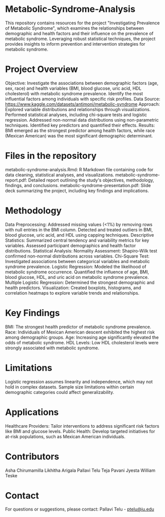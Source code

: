 # Metabolic-Syndrome-Analysis
This repository contains resources for the project "Investigating Prevalence of Metabolic Syndrome", which examines the relationships between demographic and health factors and their influence on the prevalence of metabolic syndrome. Leveraging robust statistical techniques, the project provides insights to inform prevention and intervention strategies for metabolic syndrome.
# Project Overview
Objective: Investigate the associations between demographic factors (age, sex, race) and health variables (BMI, blood glucose, uric acid, HDL cholesterol) with metabolic syndrome prevalence. Identify the most influential factors among individuals with specific risk profiles.
Data Source: https://www.kaggle.com/datasets/antimoni/metabolic-syndrome
Approach:
Explored variable distributions and relationships through visualizations.
Performed statistical analyses, including chi-square tests and logistic regression.
Addressed non-normal data distributions using non-parametric techniques.
Identified key predictors and quantified their effects.
Results: BMI emerged as the strongest predictor among health factors, while race (Mexican American) was the most significant demographic determinant.
# Files in the repository
metabolic-syndrome-analysis.Rmd: R Markdown file containing code for data cleaning, statistical analyses, and visualizations.
metabolic-syndrome-report.pdf: Detailed report outlining the study's objectives, methodology, findings, and conclusions.
metabolic-syndrome-presentation.pdf: Slide deck summarizing the project, including key findings and implications.
# Methodology
Data Preprocessing:
Addressed missing values (<1%) by removing rows with null entries in the BMI column.
Detected and treated outliers in BMI, blood glucose, uric acid, and HDL using capping techniques.
Descriptive Statistics:
Summarized central tendency and variability metrics for key variables.
Assessed participant demographics and health factor distributions.
Statistical Analysis:
Normality Assessment:
Shapiro-Wilk test confirmed non-normal distributions across variables.
Chi-Square Test:
Investigated associations between categorical variables and metabolic syndrome prevalence.
Logistic Regression:
Modeled the likelihood of metabolic syndrome occurrence.
Quantified the influence of age, BMI, blood glucose, HDL, and uric acid on metabolic syndrome prevalence.
Multiple Logistic Regression:
Determined the strongest demographic and health predictors.
Visualization:
Created boxplots, histograms, and correlation heatmaps to explore variable trends and relationships.
# Key Findings
BMI: The strongest health predictor of metabolic syndrome prevalence.
Race: Individuals of Mexican American descent exhibited the highest risk among demographic groups.
Age: Increasing age significantly elevated the odds of metabolic syndrome.
HDL Levels: Low HDL cholesterol levels were strongly associated with metabolic syndrome.
# Limitations
Logistic regression assumes linearity and independence, which may not hold in complex datasets.
Sample size limitations within certain demographic categories could affect generalizability.
# Applications
Healthcare Providers: Tailor interventions to address significant risk factors like BMI and glucose levels.
Public Health: Develop targeted initiatives for at-risk populations, such as Mexican American individuals.
# Contributors
Asha Chirumamilla
Likhitha Arigala
Pallavi Telu
Teja Pavani Jyesta
William Teske
# Contact
For questions or suggestions, please contact:
Pallavi Telu - ptelu@iu.edu


